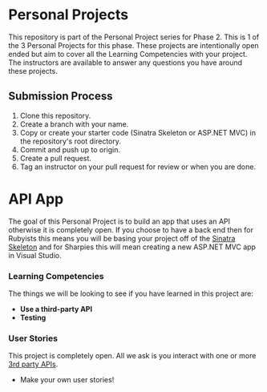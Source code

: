 # Personal Projects

This repository is part of the Personal Project series for Phase 2. This is 1 of the 3 Personal Projects for this phase. These projects are intentionally open ended but aim to cover all the Learning Competencies with your project. The instructors are available to answer any questions you have around these projects.

## Submission Process

1. Clone this repository.
2. Create a branch with your name.
3. Copy or create your starter code (Sinatra Skeleton or ASP.NET MVC) in the repository's root directory.
4. Commit and push up to origin.
5. Create a pull request.
6. Tag an instructor on your pull request for review or when you are done.

# API App

The goal of this Personal Project is to build an app that uses an API otherwise it is completely open. If you choose to have a back end then for Rubyists this means you will be basing your project off of the [Sinatra Skeleton](../../../sinatra-skeleton-mvc-challenge) and for Sharpies this will mean creating a new ASP.NET MVC app in Visual Studio.

### Learning Competencies

The things we will be looking to see if you have learned in this project are:
  - **Use a third-party API**
  - **Testing**

### User Stories

This project is completely open. All we ask is you interact with one or more [3rd party APIs](http://www.programmableweb.com/category/all/apis?order=field_popularity).

- Make your own user stories!
